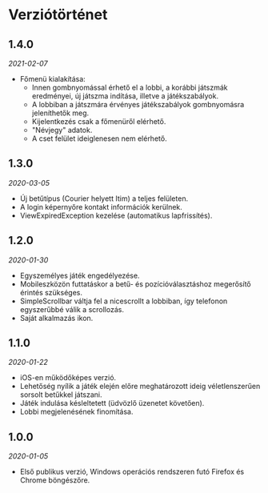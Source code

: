 # Verziótörténet

## 1.4.0
*2021-02-07*

* Főmenü kialakítása:
   - Innen gombnyomással érhető el a lobbi, a korábbi játszmák eredményei, új játszma indítása, illetve a játékszabályok.
   - A lobbiban a játszmára érvényes játékszabályok gombnyomásra jeleníthetők meg.
   - Kijelentkezés csak a főmenüről elérhető.
   - "Névjegy" adatok.
   - A cset felület ideiglenesen nem elérhető.

## 1.3.0
*2020-03-05*

* Új betűtípus (Courier helyett Itim) a teljes felületen. 
* A login képernyőre kontakt információk kerülnek.
* ViewExpiredException kezelése (automatikus lapfrissítés).

## 1.2.0
*2020-01-30*

* Egyszemélyes játék engedélyezése.
* Mobileszközön futtatáskor a betű- és pozícióválasztáshoz megerősítő érintés szükséges. 
* SimpleScrollbar váltja fel a nicescrollt a lobbiban, így telefonon egyszerűbbé válik a scrollozás.
* Saját alkalmazás ikon.

## 1.1.0
*2020-01-22*

* iOS-en működőképes verzió.
* Lehetőség nyílik a játék elején előre meghatározott ideig véletlenszerűen sorsolt betűkkel játszani.
* Játék indulása késleltetett (üdvözlő üzenetet követően).
* Lobbi megjelenésének finomítása.

## 1.0.0
*2020-01-05*

* Első publikus verzió, Windows operációs rendszeren futó Firefox és Chrome böngészőre.
